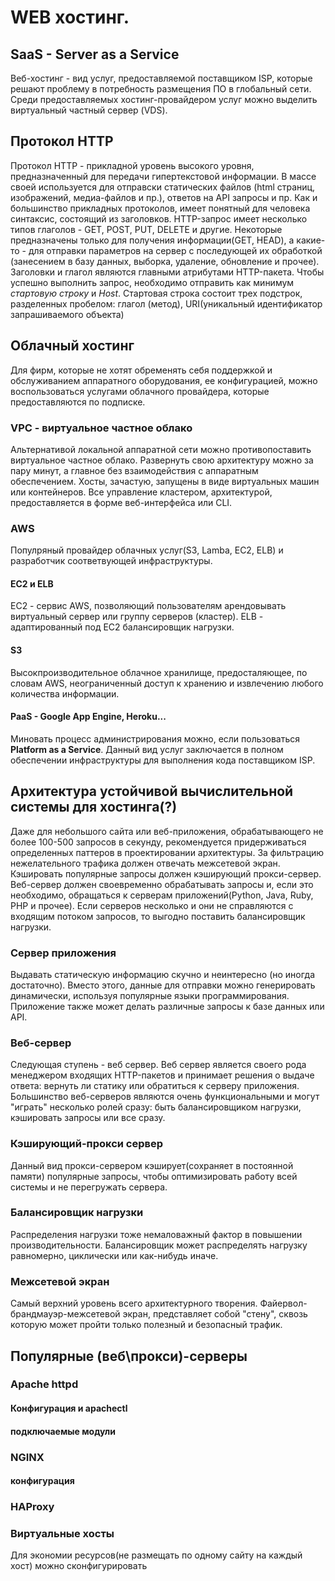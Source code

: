 # WEB хостинг.
## SaaS - Server as a Service
Веб-хостинг - вид услуг, предоставляемой поставщиком ISP, которые решают проблему в потребность размещения ПО в глобальный сети. Среди предоставляемых хостинг-провайдером услуг можно выделить виртуальный частный сервер (VDS).
## Протокол HTTP
Протокол HTTP - прикладной уровень высокого уровня, предназначенный для передачи гипертекстовой информации. В массе своей используется для отправски статических файлов (html страниц, изображений, медиа-файлов и пр.), ответов на API запросы и пр. Как и большинство прикладных протоколов, имеет понятный для человека синтаксис, состоящий из заголовков. HTTP-запрос имеет несколько типов глаголов - GET, POST, PUT, DELETE и другие. Некоторые предназначены только для получения информации(GET, HEAD), а какие-то - для отправки параметров на сервер с последующей их обработкой (занесением в базу данных, выборка, удаление, обновление и прочее). Заголовки и глагол являются главными атрибутами HTTP-пакета. Чтобы успешно выполнить запрос, необходимо отправить как минимум *стартовую строку* и *Host*. Стартовая строка состоит трех подстрок, разделенных пробелом: глагол (метод), URI(уникальный идентификатор запрашиваемого объекта)
## Облачный хостинг
Для фирм, которые не хотят обременять себя поддержкой и обслуживанием аппаратного оборудования, ее конфигурацией, можно воспользоваться услугами облачного провайдера, которые предоставляются по подписке. 
### VPC - виртуальное частное облако
Альтернативой локальной аппаратной сети можно противопоставить виртуальное частное облако. Развернуть свою архитектуру можно за пару минут, а главное без взаимодействия с аппаратным обеспечением. Хосты, зачастую, запущены в виде виртуальных машин или контейнеров.  Все управление кластером, архитектурой, предоставляется в форме веб-интерфейса или CLI. 
### AWS
Популряный провайдер облачных услуг(S3, Lamba, EC2, ELB) и разработчик соответвующей инфраструктуры. 
#### EC2 и ELB
EC2 - сервис AWS, позволяющий пользователям арендовывать виртуальный сервер или группу серверов (кластер). ELB - адаптированный под EC2 балансировщик нагрузки. 
#### S3
Высокпроизводительное облачное хранилище, предосталяющее, по словам AWS, неограниченный доступ к хранению и извлечению любого количества информации.
#### PaaS - Google App Engine, Heroku...
Миновать процесс администрирования можно, если пользоваться **Platform as a Service**. Данный вид услуг заключается в полном обеспечении инфраструктуры для выполнения кода поставщиком ISP. 
## Архитектура устойчивой вычислительной системы для хостинга(?)
Даже для небольшого сайта или веб-приложения, обрабатывающего не более 100-500 запросов в секунду, рекомендуется придерживаться определенных паттеров в проектировании архитектуры. За фильтрацию нежелательного трафика должен отвечать межсетевой экран. Кэшировать популярные запросы должен кэширующий прокси-сервер.  Веб-сервер должен своевременно обрабатывать запросы и, если  это необходимо, обращаться к серверам приложений(Python, Java, Ruby, PHP и прочее). Если серверов несколько и они не справляются с входящим потоком запросов, то выгодно поставить балансировщик нагрузки.  
### Сервер приложения
Выдавать статическую информацию скучно и неинтересно (но иногда достаточно). Вместо этого, данные для отправки можно генерировать динамически, используя популярные языки программирования. Приложение также может делать различные запросы к базе данных или API.  
### Веб-сервер
Следующая ступень - веб сервер. Веб сервер является своего рода менеджером входящих HTTP-пакетов и принимает решения о выдаче ответа: вернуть ли статику или обратиться к серверу приложения. Большинство веб-серверов являются очень функциональными и могут "играть" несколько ролей сразу: быть балансировщиком нагрузки, кэшировать запросы или все сразу. 
### Кэширующий-прокси сервер
Данный вид прокси-сервером кэширует(сохраняет в постоянной памяти) популярные запросы, чтобы оптимизировать работу всей системы и не перегружать сервера.
### Балансировщик нагрузки
Распределения нагрузки тоже немаловажный фактор в повышении производительности. Балансировщик может распределять нагрузку равномерно, циклически или как-нибудь иначе.
### Межсетевой экран
Самый верхний уровень всего архитектурного творения. Файервол-брандмауэр-межсетевой экран, представляет собой "стену", сквозь которую может пройти только полезный и безопасный трафик.
## Популярные (веб\прокси)-серверы
### Apache httpd
#### Конфигурация и apachectl
#### подключаемые модули	
### NGINX
#### конфигурация
### HAProxy
### Виртуальные хосты
Для экономии ресурсов(не размещать по одному сайту на каждый хост) можно сконфигурировать